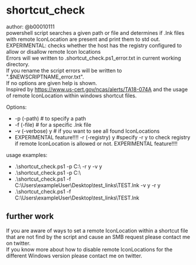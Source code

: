 # shortcut_check
author: @b00010111<br>
powershell script searches a given path or file and determines if .lnk files with remote IconLocation are present and print them to std out.<br>
EXPERIMENTAL: checks whether the host has the registry configured to allow or disallow remote Icon locations<br>
Errors will we written to  .shortcut_check.ps1_error.txt in current working directory.<br>
If you rename the script errors will be written to ".$NEWSCRIPTNAME_error.txt".<br>
If no options are given help is shown.<br>
Inspired by https://www.us-cert.gov/ncas/alerts/TA18-074A and the usage of remote IconLocation within windows shortcut files.<br>


Options:
* -p (-path) # to specify a path 
* -f (-file) # for a specific .lnk file
* -v (-verbose) y # if you want to see all found IconLocations
* EXPERIMENTAL feature!!!! -r (-registry) y  #specify -r y to check registry if remote IconLocation is allowed or not. EXPERIMENTAL feature!!!!

usage examples:
* .\shortcut_check.ps1 -p C:\ -r y -v y
* .\shortcut_check.ps1 -p C:\
* .\shortcut_check.ps1 -f C:\Users\exampleUser\Desktop\test_links\TEST.lnk -v y -r y
* .\shortcut_check.ps1 -f C:\Users\exampleUser\Desktop\test_links\TEST.lnk

## further work
If you are aware of ways to set a remote IconLocation within a shortcut file that are not find by the script and cause an SMB request please contact me on twitter.<br>
If you know more about how to disable remote IconLocations for the different Windows version please contact me on twitter.
